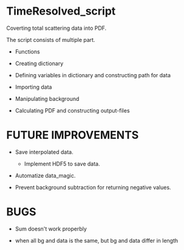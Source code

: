# TimeResolved_script

Coverting total scattering data into PDF.

The script consists of multiple part.

 * Functions

 * Creating dictionary

 * Defining variables in dictionary and constructing path for data

 * Importing data

 * Manipulating background

 * Calculating PDF and constructing output-files

# FUTURE IMPROVEMENTS

 * Save interpolated data.

   * Implement HDF5 to save data.

 * Automatize data_magic.

 * Prevent background subtraction for returning negative values.

# BUGS

 * Sum doesn't work properbly

 * when all bg and data is the same, but bg and data differ in length

